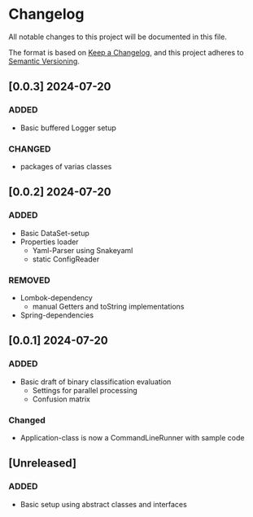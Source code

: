 # Changelog

All notable changes to this project will be documented in this file.

The format is based on [Keep a Changelog](https://keepachangelog.com/en/1.1.0/),
and this project adheres to [Semantic Versioning](https://semver.org/spec/v2.0.0.html).

## [0.0.3] 2024-07-20
### ADDED
- Basic buffered Logger setup
### CHANGED
- packages of varias classes

## [0.0.2] 2024-07-20
### ADDED
- Basic DataSet-setup
- Properties loader
    - Yaml-Parser using Snakeyaml
    - static ConfigReader

### REMOVED
- Lombok-dependency
    - manual Getters and toString implementations
- Spring-dependencies

## [0.0.1] 2024-07-20

### ADDED
- Basic draft of binary classification evaluation
    - Settings for parallel processing
    - Confusion matrix

### Changed
- Application-class is now a CommandLineRunner with sample code 

## [Unreleased]

### ADDED
- Basic setup using abstract classes and interfaces